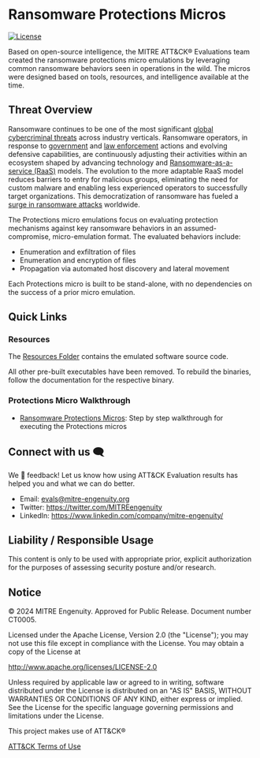 # Ransomware Protections Micros

[![License](https://img.shields.io/badge/License-Apache_2.0-blue.svg)](https://opensource.org/licenses/Apache-2.0)

Based on open-source intelligence, the MITRE ATT&CK&reg; Evaluations team created
the ransomware protections micro emulations by leveraging common ransomware behaviors seen
in operations in the wild. The micros were designed based on tools, resources,
and intelligence available at the time.

## Threat Overview

Ransomware continues to be one of the most significant [global cybercriminal threats](https://www.dni.gov/files/CTIIC/documents/products/Worldwide_Ransomware_Activity_Oct_2022Sep_2023.pdf) across industry verticals. Ransomware operators, in response to [government](https://www.whitehouse.gov/briefing-room/statements-releases/2023/11/01/fact-sheet-biden-harris-administration-convenes-third-global-gathering-to-counter-ransomware/) and [law enforcement](https://www.justice.gov/opa/pr/us-department-justice-disrupts-hive-ransomware-variant) actions and evolving defensive capabilities, are continuously adjusting their activities within an ecosystem shaped by advancing technology and [Ransomware-as-a-service (RaaS)](https://www.ibm.com/topics/ransomware-as-a-service) models. The evolution to the more adaptable RaaS model reduces barriers to entry for malicious groups, eliminating the need for custom malware and enabling less experienced operators to successfully target organizations. This democratization of ransomware has fueled a [surge in ransomware attacks](https://www.corvusinsurance.com/blog/q4-ransomware-report) worldwide.

The Protections micro emulations focus on evaluating protection mechanisms against key ransomware behaviors in an assumed-compromise, micro-emulation format. The evaluated behaviors include:

- Enumeration and exfiltration of files
- Enumeration and encryption of files
- Propagation via automated host discovery and lateral movement

Each Protections micro is built to be stand-alone, with no dependencies on the success of a prior micro emulation.

## Quick Links

### Resources

The [Resources Folder](./Resources/) contains the emulated software source code.

All other pre-built executables have been removed. To rebuild the binaries,
follow the documentation for the respective binary.

### Protections Micro Walkthrough

- [Ransomware Protections Micros](./Emulation_Plan/ER6_Ransomware_Protections.md): Step by step
walkthrough for executing the Protections micros

## Connect with us 🗨️

We 💖 feedback! Let us know how using ATT&CK Evaluation results has helped you
and what we can do better.

- Email: <evals@mitre-engenuity.org>
- Twitter: <https://twitter.com/MITREengenuity>
- LinkedIn: <https://www.linkedin.com/company/mitre-engenuity/>

## Liability / Responsible Usage

This content is only to be used with appropriate prior, explicit authorization
for the purposes of assessing security posture and/or research.

## Notice

© 2024 MITRE Engenuity. Approved for Public Release. Document number CT0005.

Licensed under the Apache License, Version 2.0 (the "License"); you may not use
this file except in compliance with the License. You may obtain a copy of the
License at

<http://www.apache.org/licenses/LICENSE-2.0>

Unless required by applicable law or agreed to in writing, software distributed
under the License is distributed on an "AS IS" BASIS, WITHOUT WARRANTIES OR
CONDITIONS OF ANY KIND, either express or implied. See the License for the specific
language governing permissions and limitations under the License.

This project makes use of ATT&CK®

[ATT&CK Terms of Use](https://attack.mitre.org/resources/terms-of-use/)
